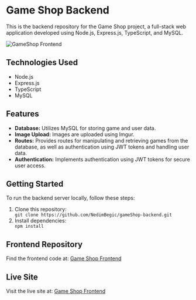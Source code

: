  <h1>Game Shop Backend</h1>
    <p>This is the backend repository for the Game Shop project, a full-stack web application developed using Node.js,
        Express.js, TypeScript, and MySQL.</p>
  <img src="https://i.postimg.cc/7qJBGhN2/gamse-Shop.png" alt="GameShop Frontend" >

 <h2>Technologies Used</h2>
    <ul>
        <li>Node.js</li>
        <li>Express.js</li>
        <li>TypeScript</li>
        <li>MySQL</li>
    </ul>
    <h2>Features</h2>
    <ul>
        <li><strong>Database:</strong> Utilizes MySQL for storing game and user data.</li>
        <li><strong>Image Upload:</strong> Images are uploaded using Imgur.</li>
        <li><strong>Routes:</strong> Provides routes for manipulating and retrieving games from the database, as well
            as authentication using JWT tokens and handling user data.</li>
        <li><strong>Authentication:</strong> Implements authentication using JWT tokens for secure user access.</li>
    </ul>
    <h2>Getting Started</h2>
    <p>To run the backend server locally, follow these steps:</p>
    <ol>
        <li>Clone this repository:</li>
        <code>git clone https://github.com/NedimBegic/gameShop-backend.git</code>
        <li>Install dependencies:</li>
        <code>npm install</code>
    </ol>
    <h2>Frontend Repository</h2>
    <p>Find the frontend code at: <a href="https://github.com/NedimBegic/gameShop-frontend/tree/main">Game Shop
            Frontend</a></p>
    <h2>Live Site</h2>
    <p>Visit the live site at: <a href="https://game-shop-frontend.vercel.app/">Game Shop Frontend</a></p>

